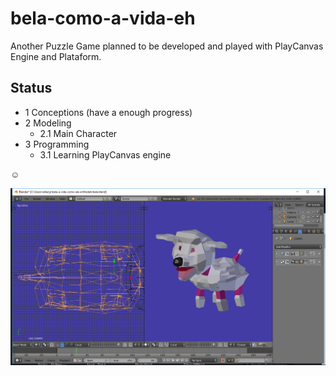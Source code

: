 # bela-como-a-vida-eh
Another Puzzle Game planned to be developed and played with PlayCanvas Engine and Plataform.

## Status
 - 1 Conceptions (have a enough progress)
 - 2 Modeling
   - 2.1 Main Character
 - 3 Programming
   - 3.1 Learning PlayCanvas engine


:relaxed:

<img src="Phase2Modeling.png" alt="My cool starter pic"/>

